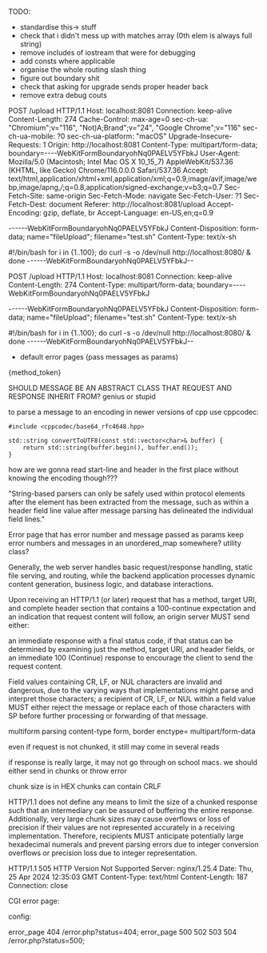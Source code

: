 TODO:
- standardise this-> stuff
- check that i didn't mess up with matches array (0th elem is always full string)
- remove includes of iostream that were for debugging
- add consts where applicable
- organise the whole routing slash thing
- figure out boundary shit
- check that asking for upgrade sends proper header back
- remove extra debug couts

POST /upload HTTP/1.1
Host: localhost:8081
Connection: keep-alive
Content-Length: 274
Cache-Control: max-age=0
sec-ch-ua: "Chromium";v="116", "Not)A;Brand";v="24", "Google Chrome";v="116"
sec-ch-ua-mobile: ?0
sec-ch-ua-platform: "macOS"
Upgrade-Insecure-Requests: 1
Origin: http://localhost:8081
Content-Type: multipart/form-data; boundary=----WebKitFormBoundaryohNq0PAELV5YFbkJ
User-Agent: Mozilla/5.0 (Macintosh; Intel Mac OS X 10_15_7) AppleWebKit/537.36 (KHTML, like Gecko) Chrome/116.0.0.0 Safari/537.36
Accept: text/html,application/xhtml+xml,application/xml;q=0.9,image/avif,image/webp,image/apng,*/*;q=0.8,application/signed-exchange;v=b3;q=0.7
Sec-Fetch-Site: same-origin
Sec-Fetch-Mode: navigate
Sec-Fetch-User: ?1
Sec-Fetch-Dest: document
Referer: http://localhost:8081/upload
Accept-Encoding: gzip, deflate, br
Accept-Language: en-US,en;q=0.9

------WebKitFormBoundaryohNq0PAELV5YFbkJ
Content-Disposition: form-data; name="fileUpload"; filename="test.sh"
Content-Type: text/x-sh

#!/bin/bash
for i in {1..100}; do
    curl -s -o /dev/null http://localhost:8080/ &
done
------WebKitFormBoundaryohNq0PAELV5YFbkJ--



POST /upload HTTP/1.1
Host: localhost:8081
Connection: keep-alive
Content-Length: 274
Content-Type: multipart/form-data; boundary=----WebKitFormBoundaryohNq0PAELV5YFbkJ

------WebKitFormBoundaryohNq0PAELV5YFbkJ
Content-Disposition: form-data; name="fileUpload"; filename="test.sh"
Content-Type: text/x-sh

#!/bin/bash
for i in {1..100}; do
    curl -s -o /dev/null http://localhost:8080/ &
done
------WebKitFormBoundaryohNq0PAELV5YFbkJ--

- default error pages (pass messages as params)

{method_token} 

SHOULD MESSAGE BE AN ABSTRACT CLASS THAT REQUEST AND RESPONSE INHERIT FROM? genius or stupid


to parse a message to an encoding in newer versions of cpp use cppcodec:

```
#include <cppcodec/base64_rfc4648.hpp>

std::string convertToUTF8(const std::vector<char>& buffer) {
	return std::string(buffer.begin(), buffer.end());
}
```


how are we gonna read start-line and header in the first place without knowing the encoding though???



"String-based parsers can only be safely used within protocol elements after the element has been extracted from the message, such as within a header field line value after message parsing has delineated the individual field lines."




Error page that has error number and message passed as params
keep error numbers and messages in an unordered_map somewhere? utility class?



Generally, the web server handles basic request/response handling, static file serving, and routing, while the backend application processes dynamic content generation, business logic, and database interactions.


Upon receiving an HTTP/1.1 (or later) request that has a method, target URI, and complete header section that contains a 100-continue expectation and an indication that request content will follow, an origin server MUST send either:

an immediate response with a final status code, if that status can be determined by examining just the method, target URI, and header fields, or
an immediate 100 (Continue) response to encourage the client to send the request content.


Field values containing CR, LF, or NUL characters are invalid and dangerous, due to the varying ways that implementations might parse and interpret those characters; a recipient of CR, LF, or NUL within a field value MUST either reject the message or replace each of those characters with SP before further processing or forwarding of that message.

multiform parsing
content-type form, border
enctype= multipart/form-data

even if request is not chunked, it still may come in several reads

if response is really large, it may not go through on school macs. we should either send in chunks or throw error


chunk size is in HEX
chunks can contain CRLF



HTTP/1.1 does not define any means to limit the size of a chunked response such that an intermediary can be assured of buffering the entire response. Additionally, very large chunk sizes may cause overflows or loss of precision if their values are not represented accurately in a receiving implementation. Therefore, recipients MUST anticipate potentially large hexadecimal numerals and prevent parsing errors due to integer conversion overflows or precision loss due to integer representation.


HTTP/1.1 505 HTTP Version Not Supported
Server: nginx/1.25.4
Date: Thu, 25 Apr 2024 12:35:03 GMT
Content-Type: text/html
Content-Length: 187
Connection: close

CGI error page:

<?php
// error.php
$statusCode = $_SERVER['REDIRECT_STATUS'];
$statusMessage = getStatusMessage($statusCode); // Implement this function based on your status code definitions

// Load the template
$template = file_get_contents('error_template.html');

// Replace placeholders with actual values
$template = str_replace('{{status_code}}', $statusCode, $template);
$template = str_replace('{{status_message}}', $statusMessage, $template);

echo $template;
?>

config:

error_page 404 /error.php?status=404;
error_page 500 502 503 504 /error.php?status=500;